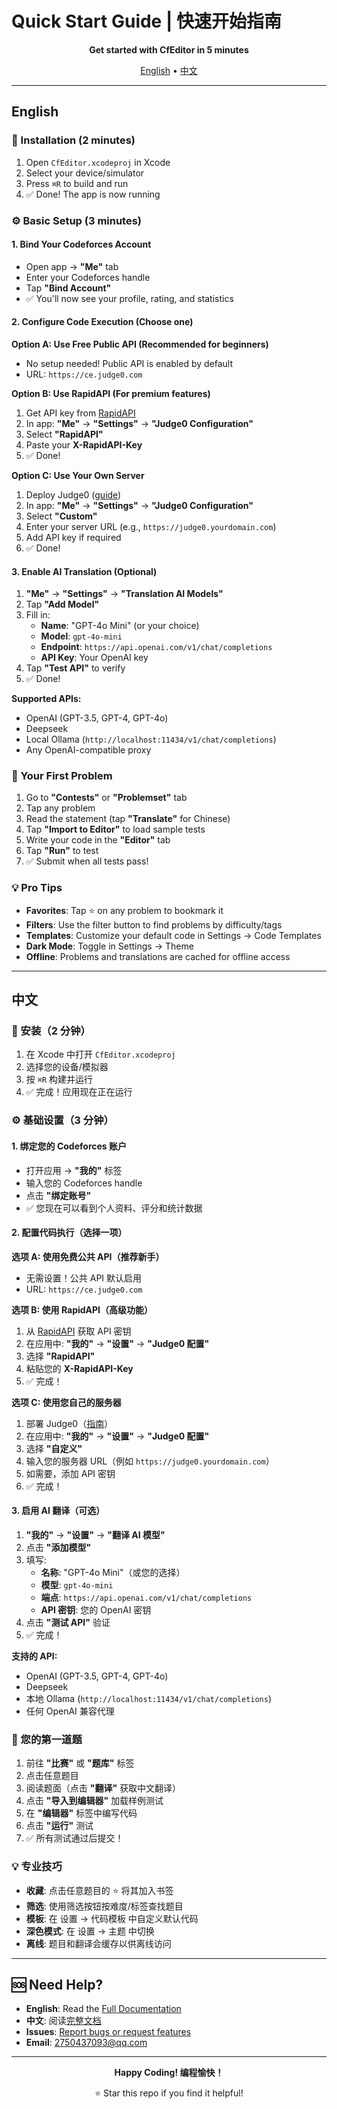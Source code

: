 # Quick Start Guide | 快速开始指南

<div align="center">

**Get started with CfEditor in 5 minutes**

[English](#english) • [中文](#中文)

</div>

---

## English

### 🚀 Installation (2 minutes)

1. Open `CfEditor.xcodeproj` in Xcode
2. Select your device/simulator
3. Press `⌘R` to build and run
4. ✅ Done! The app is now running

### ⚙️ Basic Setup (3 minutes)

#### 1. Bind Your Codeforces Account
- Open app → **"Me"** tab
- Enter your Codeforces handle
- Tap **"Bind Account"**
- ✅ You'll now see your profile, rating, and statistics

#### 2. Configure Code Execution (Choose one)

**Option A: Use Free Public API (Recommended for beginners)**
- No setup needed! Public API is enabled by default
- URL: `https://ce.judge0.com`

**Option B: Use RapidAPI (For premium features)**
1. Get API key from [RapidAPI](https://rapidapi.com/judge0-official/api/judge0-ce)
2. In app: **"Me"** → **"Settings"** → **"Judge0 Configuration"**
3. Select **"RapidAPI"**
4. Paste your **X-RapidAPI-Key**
5. ✅ Done!

**Option C: Use Your Own Server**
1. Deploy Judge0 ([guide](https://github.com/judge0/judge0))
2. In app: **"Me"** → **"Settings"** → **"Judge0 Configuration"**
3. Select **"Custom"**
4. Enter your server URL (e.g., `https://judge0.yourdomain.com`)
5. Add API key if required
6. ✅ Done!

#### 3. Enable AI Translation (Optional)

1. **"Me"** → **"Settings"** → **"Translation AI Models"**
2. Tap **"Add Model"**
3. Fill in:
   - **Name**: "GPT-4o Mini" (or your choice)
   - **Model**: `gpt-4o-mini`
   - **Endpoint**: `https://api.openai.com/v1/chat/completions`
   - **API Key**: Your OpenAI key
4. Tap **"Test API"** to verify
5. ✅ Done!

**Supported APIs:**
- OpenAI (GPT-3.5, GPT-4, GPT-4o)
- Deepseek
- Local Ollama (`http://localhost:11434/v1/chat/completions`)
- Any OpenAI-compatible proxy

### 🎯 Your First Problem

1. Go to **"Contests"** or **"Problemset"** tab
2. Tap any problem
3. Read the statement (tap **"Translate"** for Chinese)
4. Tap **"Import to Editor"** to load sample tests
5. Write your code in the **"Editor"** tab
6. Tap **"Run"** to test
7. ✅ Submit when all tests pass!

### 💡 Pro Tips

- **Favorites**: Tap ⭐ on any problem to bookmark it
- **Filters**: Use the filter button to find problems by difficulty/tags
- **Templates**: Customize your default code in Settings → Code Templates
- **Dark Mode**: Toggle in Settings → Theme
- **Offline**: Problems and translations are cached for offline access

---

## 中文

### 🚀 安装（2 分钟）

1. 在 Xcode 中打开 `CfEditor.xcodeproj`
2. 选择您的设备/模拟器
3. 按 `⌘R` 构建并运行
4. ✅ 完成！应用现在正在运行

### ⚙️ 基础设置（3 分钟）

#### 1. 绑定您的 Codeforces 账户
- 打开应用 → **"我的"** 标签
- 输入您的 Codeforces handle
- 点击 **"绑定账号"**
- ✅ 您现在可以看到个人资料、评分和统计数据

#### 2. 配置代码执行（选择一项）

**选项 A: 使用免费公共 API（推荐新手）**
- 无需设置！公共 API 默认启用
- URL: `https://ce.judge0.com`

**选项 B: 使用 RapidAPI（高级功能）**
1. 从 [RapidAPI](https://rapidapi.com/judge0-official/api/judge0-ce) 获取 API 密钥
2. 在应用中: **"我的"** → **"设置"** → **"Judge0 配置"**
3. 选择 **"RapidAPI"**
4. 粘贴您的 **X-RapidAPI-Key**
5. ✅ 完成！

**选项 C: 使用您自己的服务器**
1. 部署 Judge0（[指南](https://github.com/judge0/judge0)）
2. 在应用中: **"我的"** → **"设置"** → **"Judge0 配置"**
3. 选择 **"自定义"**
4. 输入您的服务器 URL（例如 `https://judge0.yourdomain.com`）
5. 如需要，添加 API 密钥
6. ✅ 完成！

#### 3. 启用 AI 翻译（可选）

1. **"我的"** → **"设置"** → **"翻译 AI 模型"**
2. 点击 **"添加模型"**
3. 填写:
   - **名称**: "GPT-4o Mini"（或您的选择）
   - **模型**: `gpt-4o-mini`
   - **端点**: `https://api.openai.com/v1/chat/completions`
   - **API 密钥**: 您的 OpenAI 密钥
4. 点击 **"测试 API"** 验证
5. ✅ 完成！

**支持的 API:**
- OpenAI (GPT-3.5, GPT-4, GPT-4o)
- Deepseek
- 本地 Ollama (`http://localhost:11434/v1/chat/completions`)
- 任何 OpenAI 兼容代理

### 🎯 您的第一道题

1. 前往 **"比赛"** 或 **"题库"** 标签
2. 点击任意题目
3. 阅读题面（点击 **"翻译"** 获取中文翻译）
4. 点击 **"导入到编辑器"** 加载样例测试
5. 在 **"编辑器"** 标签中编写代码
6. 点击 **"运行"** 测试
7. ✅ 所有测试通过后提交！

### 💡 专业技巧

- **收藏**: 点击任意题目的 ⭐ 将其加入书签
- **筛选**: 使用筛选按钮按难度/标签查找题目
- **模板**: 在 设置 → 代码模板 中自定义默认代码
- **深色模式**: 在 设置 → 主题 中切换
- **离线**: 题目和翻译会缓存以供离线访问

---

## 🆘 Need Help?

- **English**: Read the [Full Documentation](README.md)
- **中文**: 阅读[完整文档](README_CN.md)
- **Issues**: [Report bugs or request features](https://github.com/yourusername/CfEditor/issues)
- **Email**: 2750437093@qq.com

---

<div align="center">

**Happy Coding! 编程愉快！**

⭐ Star this repo if you find it helpful!

</div>

